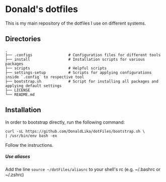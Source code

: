 # Donald's dotfiles

This is my main repository of the dotfiles I use on different systems.

## Directories

    .
    ├── .configs                # Configuration files for different tools
    ├── install                 # Installation scripts for various packages
    ├── scripts                 # Helpful scripts
    ├── settings-setup          # Scripts for applying configurations inside `.config` to respective tool
    ├── bootstrap.sh            # Script for installing all packages and applying default settings
    ├── LICENSE          
    └── README.md

## Installation

In order to bootstrap directly, run the following command:
```text
curl -sL https://github.com/DonaldLika/dotFiles/bootstrap.sh \
| /usr/bin/env bash -ex
```
Follow the instructions.

##### Use aliases

Add the line `source ~/dotFiles/aliasrc` to your shell's rc (e.g. ~/.bashrc or ~/.zshrc)